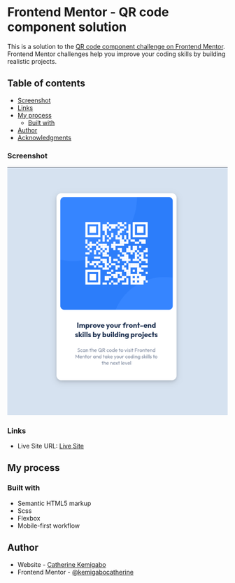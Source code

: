 # Frontend Mentor - QR code component solution

This is a solution to the [QR code component challenge on Frontend Mentor](https://www.frontendmentor.io/challenges/qr-code-component-iux_sIO_H). Frontend Mentor challenges help you improve your coding skills by building realistic projects. 

## Table of contents
  - [Screenshot](#screenshot)
  - [Links](#links)
- [My process](#my-process)
  - [Built with](#built-with)
- [Author](#author)
- [Acknowledgments](#acknowledgments)

### Screenshot

![Screenshot](image.png)

### Links

<!-- - Solution URL: [SolutionURL](https://github.com/kemigabocatherine/qr-code) -->
- Live Site URL: [Live Site](https://frem-qr-code.netlify.app/)

## My process

### Built with

- Semantic HTML5 markup
- Scss
- Flexbox
- Mobile-first workflow

## Author

- Website - [Catherine  Kemigabo](https://kemigabocatherine.github.io/Personal---Portfolio/)
- Frontend Mentor - [@kemigabocatherine](https://www.frontendmentor.io/profile/kemigabocatherine)
